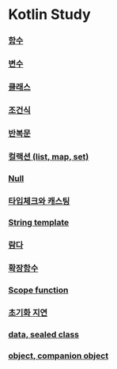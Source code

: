 # Kotlin Study

### [함수](./app/src/main/java/fastcampus/part0/kotlin/Example2.kt)

### [변수](./app/src/main/java/fastcampus/part0/kotlin/Example3.kt)

### [클래스](./app/src/main/java/fastcampus/part0/kotlin/Example4.kt)

### [조건식](./app/src/main/java/fastcampus/part0/kotlin/Example5.kt)

### [반복문](./app/src/main/java/fastcampus/part0/kotlin/)

### [컬랙션 (list, map, set)](./app/src/main/java/fastcampus/part0/kotlin/)

### [Null](./app/src/main/java/fastcampus/part0/kotlin/)

### [타입체크와 캐스팅](./app/src/main/java/fastcampus/part0/kotlin/)

### [String template](./app/src/main/java/fastcampus/part0/kotlin/)

### [람다](./app/src/main/java/fastcampus/part0/kotlin/)

### [확장함수](./app/src/main/java/fastcampus/part0/kotlin/)

### [Scope function](./app/src/main/java/fastcampus/part0/kotlin/)

### [초기화 지연](./app/src/main/java/fastcampus/part0/kotlin/)

### [data, sealed class](./app/src/main/java/fastcampus/part0/kotlin/)

### [object, companion object](./app/src/main/java/fastcampus/part0/kotlin/)

### [](./app/src/main/java/fastcampus/part0/kotlin/)

